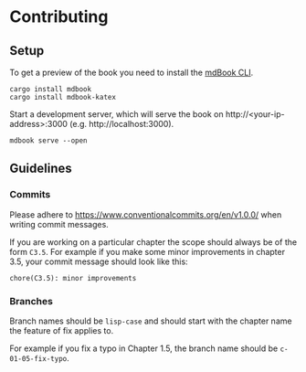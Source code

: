 # Contributing

## Setup

To get a preview of the book you need to install the [mdBook CLI](https://rust-lang.github.io/mdBook/guide/installation.html).

```shell
cargo install mdbook
cargo install mdbook-katex
```

Start a development server, which will serve the book on http://&lt;your-ip-address&gt;:3000 (e.g. http://localhost:3000).

```shell
mdbook serve --open
```

## Guidelines

### Commits

Please adhere to https://www.conventionalcommits.org/en/v1.0.0/ when writing commit messages.

If you are working on a particular chapter the scope should always be of the form `C3.5`. For example if you make some minor improvements in chapter 3.5, your commit message should look like this:

```
chore(C3.5): minor improvements
```

### Branches

Branch names should be `lisp-case` and should start with the chapter name the feature of fix applies to.

For example if you fix a typo in Chapter 1.5, the branch name should be `c-01-05-fix-typo`.
